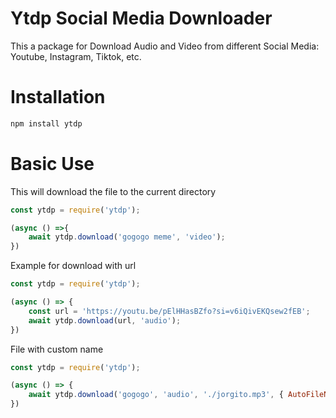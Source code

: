 # Ytdp Social Media Downloader

This a package for Download Audio and Video from different Social Media: Youtube, Instagram, Tiktok, etc.

# Installation
```bash
npm install ytdp
```

# Basic Use 

This will download the file to the current directory
```js
const ytdp = require('ytdp');

(async () =>{
    await ytdp.download('gogogo meme', 'video');
})
```
Example for download with url

```js 
const ytdp = require('ytdp');

(async () => {
    const url = 'https://youtu.be/pElHHasBZfo?si=v6iQivEKQsew2fEB';
    await ytdp.download(url, 'audio');
})
```
File with custom name
```js
const ytdp = require('ytdp');

(async () => {
    await ytdp.download('gogogo', 'audio', './jorgito.mp3', { AutoFileNameID: false });
})
```
